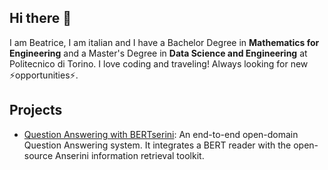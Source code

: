 ## Hi there 👋

I am Beatrice, I am italian and I have a Bachelor Degree in **Mathematics for Engineering** and a Master's Degree in **Data Science and Engineering** at Politecnico di Torino. I love coding and traveling! Always looking for new ⚡opportunities⚡.

## Projects

- [Question Answering with BERTserini]: An end-to-end open-domain Question Answering system. It integrates a BERT reader with the open-source Anserini information retrieval toolkit.

[Question Answering with BERTserini]: https://github.com/beatricemacchia/QuestionAnswering

<!--
**beatricemacchia/beatricemacchia** is a ✨ _special_ ✨ repository because its `README.md` (this file) appears on your GitHub profile.

Here are some ideas to get you started:

- 🔭 I’m currently working on ...
- 🌱 I’m currently learning ...
- 👯 I’m looking to collaborate on ...
- 🤔 I’m looking for help with ...
- 💬 Ask me about ...
- 📫 How to reach me: ...
- 😄 Pronouns: ...
- ⚡ Fun fact: ...
-->
